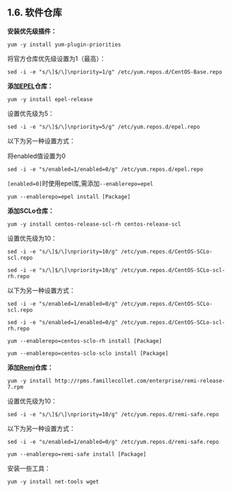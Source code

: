 ## 1.6. 软件仓库

**安装优先级插件：**

`yum -y install yum-plugin-priorities`

将官方仓库优先级设置为1（最高）：

`sed -i -e "s/\]$/\]\npriority=1/g" /etc/yum.repos.d/CentOS-Base.repo`

**添加[EPEL](https://fedoraproject.org/wiki/EPEL)仓库：**

`yum -y install epel-release`

设置优先级为5：

`sed -i -e "s/\]$/\]\npriority=5/g" /etc/yum.repos.d/epel.repo`

以下为另一种设置方式：

将enabled值设置为0

`sed -i -e "s/enabled=1/enabled=0/g" /etc/yum.repos.d/epel.repo`

`[enabled=0]`时使用epel库,需添加`--enablerepo=epel`

`yum --enablerepo=epel install [Package]`

**添加SCLo仓库：**

`yum -y install centos-release-scl-rh centos-release-scl`

设置优先级为10：

`sed -i -e "s/\]$/\]\npriority=10/g" /etc/yum.repos.d/CentOS-SCLo-scl.repo`

`sed -i -e "s/\]$/\]\npriority=10/g" /etc/yum.repos.d/CentOS-SCLo-scl-rh.repo`

以下为另一种设置方式：

`sed -i -e "s/enabled=1/enabled=0/g" /etc/yum.repos.d/CentOS-SCLo-scl.repo`

`sed -i -e "s/enabled=1/enabled=0/g" /etc/yum.repos.d/CentOS-SCLo-scl-rh.repo`

`yum --enablerepo=centos-sclo-rh install [Package]`

`yum --enablerepo=centos-sclo-sclo install [Package]`

**添加[Remi](http://rpms.famillecollet.com/)仓库：**

`yum -y install http://rpms.famillecollet.com/enterprise/remi-release-7.rpm`

设置优先级为10：

`sed -i -e "s/\]$/\]\npriority=10/g" /etc/yum.repos.d/remi-safe.repo`

以下为另一种设置方式：

`sed -i -e "s/enabled=1/enabled=0/g" /etc/yum.repos.d/remi-safe.repo`

`yum --enablerepo=remi-safe install [Package]`

安装一些工具：

`yum -y install net-tools wget`